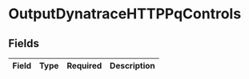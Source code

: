 # OutputDynatraceHTTPPqControls


## Fields

| Field       | Type        | Required    | Description |
| ----------- | ----------- | ----------- | ----------- |